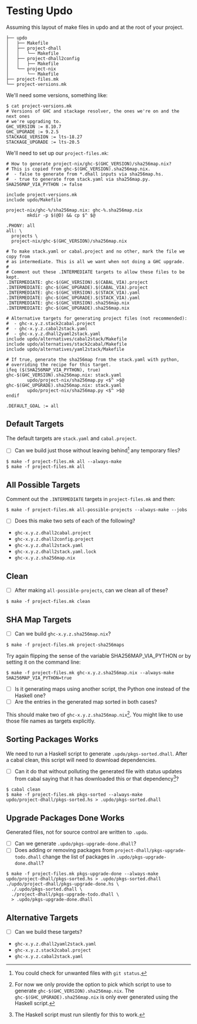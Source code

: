 # Testing Updo

Assuming this layout of make files in updo and at the root of your project.

```
├── updo
│   ├── Makefile
│   ├── project-dhall
│   │   └── Makefile
│   ├── project-dhall2config
│   │   ├── Makefile
│   └── project-nix
│       └── Makefile
├── project-files.mk
└── project-versions.mk
```

We'll need some versions, something like:

```
$ cat project-versions.mk
# Versions of GHC and stackage resolver, the ones we're on and the next ones
# we're upgrading to.
GHC_VERSION := 8.10.7
GHC_UPGRADE := 9.2.5
STACKAGE_VERSION := lts-18.27
STACKAGE_UPGRADE := lts-20.5
```

We'll need to set up our `project-files.mk`:

```make
# How to generate project-nix/ghc-$(GHC_VERSION)/sha256map.nix?
# This is copied from ghc-$(GHC_VERSION).sha256map.nix.
#  - false to generate from *.dhall inputs via sha256map.hs.
#  - true to generate from stack.yaml via sha256map.py.
SHA256MAP_VIA_PYTHON := false

include project-versions.mk
include updo/Makefile

project-nix/ghc-%/sha256map.nix: ghc-%.sha256map.nix
        mkdir -p $(@D) && cp $^ $@

.PHONY: all
all: \
  projects \
  project-nix/ghc-$(GHC_VERSION)/sha256map.nix

# To make stack.yaml or cabal.project and no other, mark the file we copy from
# as intermediate. This is all we want when not doing a GHC upgrade.
#
# Comment out these .INTERMEDIATE targets to allow these files to be kept.
.INTERMEDIATE: ghc-$(GHC_VERSION).$(CABAL_VIA).project
.INTERMEDIATE: ghc-$(GHC_UPGRADE).$(CABAL_VIA).project
.INTERMEDIATE: ghc-$(GHC_VERSION).$(STACK_VIA).yaml
.INTERMEDIATE: ghc-$(GHC_UPGRADE).$(STACK_VIA).yaml
.INTERMEDIATE: ghc-$(GHC_VERSION).sha256map.nix
.INTERMEDIATE: ghc-$(GHC_UPGRADE).sha256map.nix

# Alternative targets for generating project files (not recommended):
#  - ghc-x.y.z.stack2cabal.project
#  - ghc-x.y.z.cabal2stack.yaml
#  - ghc-x.y.z.dhall2yaml2stack.yaml
include updo/alternatives/cabal2stack/Makefile
include updo/alternatives/stack2cabal/Makefile
include updo/alternatives/yaml2stack/Makefile

# If true, generate the sha256map from the stack.yaml with python,
# overriding the recipe for this target.
ifeq ($(SHA256MAP_VIA_PYTHON), true)
ghc-$(GHC_VERSION).sha256map.nix: stack.yaml
        updo/project-nix/sha256map.py <$^ >$@
ghc-$(GHC_UPGRADE).sha256map.nix: stack.yaml
        updo/project-nix/sha256map.py <$^ >$@
endif

.DEFAULT_GOAL := all
```

## Default Targets

The default targets are `stack.yaml` and `cabal.project`.

* [ ] Can we build just those without leaving behind[^check-temp-files] any
      temporary files?

[^check-temp-files]: You could check for unwanted files with `git status`.

```
$ make -f project-files.mk all --always-make
$ make -f project-files.mk all
```

## All Possible Targets

Comment out the `.INTERMEDIATE` targets in `project-files.mk` and then:

```
$ make -f project-files.mk all-possible-projects --always-make --jobs
```

* [ ] Does this make two sets of each of the following?

- `ghc-x.y.z.dhall2cabal.project`
- `ghc-x.y.z.dhall2config.project`
- `ghc-x.y.z.dhall2stack.yaml`
- `ghc-x.y.z.dhall2stack.yaml.lock`
- `ghc-x.y.z.sha256map.nix`

## Clean

* [ ] After making `all-possible-projects`, can we clean all of these?

```
$ make -f project-files.mk clean
```

## SHA Map Targets

* [ ] Can we build `ghc-x.y.z.sha256map.nix`?

```
$ make -f project-files.mk project-sha256maps
```

Try again flipping the sense of the variable SHA256MAP_VIA_PYTHON or by setting
it on the command line:

```
$ make -f project-files.mk ghc-x.y.z.sha256map.nix --always-make SHA256MAP_VIA_PYTHON=true
```

* [ ] Is it generating maps using another script, the Python one instead of the Haskell one?
* [ ] Are the entries in the generated map sorted in both cases?

This should make two of `ghc-x.y.z.sha256map.nix`[^version_only]. You might like to use those
file names as targets explicitly.

[^version_only]: For now we only provide the option to pick which script to use
  to generate `ghc-$(GHC_VERSION).sha256map.nix`. The
  `ghc-$(GHC_UPGRADE).sha256map.nix` is only ever generated using the Haskell
  script.

## Sorting Packages Works

We need to run a Haskell script to generate `.updo/pkgs-sorted.dhall`.  After a
cabal clean, this script will need to download dependencies.

* [ ] Can it do that without polluting the generated file with status updates from cabal saying
      that it has downloaded this or that dependency[^silent-script]?

[^silent-script]: The Haskell script must run silently for this to work.

```
$ cabal clean
$ make -f project-files.mk pkgs-sorted --always-make
updo/project-dhall/pkgs-sorted.hs > .updo/pkgs-sorted.dhall
```

## Upgrade Packages Done Works

Generated files, not for source control are written to  `.updo`.

* [ ] Can we generate `.updo/pkgs-upgrade-done.dhall`?
* [ ] Does adding or removing packages from
      `project-dhall/pkgs-upgrade-todo.dhall` change the list of packages in
      `.updo/pkgs-upgrade-done.dhall`?

```
$ make -f project-files.mk pkgs-upgrade-done --always-make
updo/project-dhall/pkgs-sorted.hs > .updo/pkgs-sorted.dhall
./updo/project-dhall/pkgs-upgrade-done.hs \
  ./.updo/pkgs-sorted.dhall \
  ./project-dhall/pkgs-upgrade-todo.dhall \
  > .updo/pkgs-upgrade-done.dhall
```

## Alternative Targets

* [ ] Can we build these targets?

- `ghc-x.y.z.dhall2yaml2stack.yaml`
- `ghc-x.y.z.stack2cabal.project`
- `ghc-x.y.z.cabal2stack.yaml`
